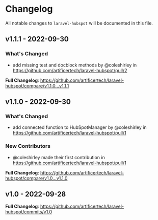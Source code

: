 # Changelog

All notable changes to `laravel-hubspot` will be documented in this file.

## v1.1.1 - 2022-09-30

### What's Changed

- add missing test and docblock methods by @coleshirley in https://github.com/artificertech/laravel-hubspot/pull/2

**Full Changelog**: https://github.com/artificertech/laravel-hubspot/compare/v1.1.0...v1.1.1

## v1.1.0 - 2022-09-30

### What's Changed

- add connected function to HubSpotManager by @coleshirley in https://github.com/artificertech/laravel-hubspot/pull/1

### New Contributors

- @coleshirley made their first contribution in https://github.com/artificertech/laravel-hubspot/pull/1

**Full Changelog**: https://github.com/artificertech/laravel-hubspot/compare/v1.0...v1.1.0

## v1.0 - 2022-09-28

**Full Changelog**: https://github.com/artificertech/laravel-hubspot/commits/v1.0
